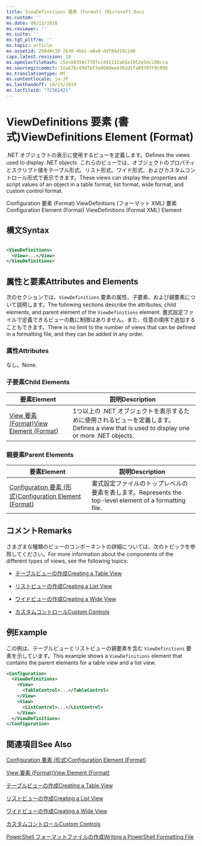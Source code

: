 ```yaml
---
title: ViewDefinitions 要素 (Format) |Microsoft Docs
ms.custom: ''
ms.date: 09/13/2016
ms.reviewer: ''
ms.suite: ''
ms.tgt_pltfrm: ''
ms.topic: article
ms.assetid: 29840c10-2b30-4bb1-a8a0-ddf84d19c2d0
caps.latest.revision: 18
ms.openlocfilehash: c5ec80350c7707ccd41112ab5e1952e5dc198cca
ms.sourcegitcommit: 52a67bcd9d7bf3e8600ea4302d1fa8970ff9c998
ms.translationtype: MT
ms.contentlocale: ja-JP
ms.lasthandoff: 10/15/2019
ms.locfileid: "72361421"
---
```

# <a name="viewdefinitions-element-format"></a><span data-ttu-id="77a23-102">ViewDefinitions 要素 (書式)</span><span class="sxs-lookup"><span data-stu-id="77a23-102">ViewDefinitions Element (Format)</span></span>

<span data-ttu-id="77a23-103">.NET オブジェクトの表示に使用するビューを定義します。</span><span class="sxs-lookup"><span data-stu-id="77a23-103">Defines the views used to display .NET objects.</span></span> <span data-ttu-id="77a23-104">これらのビューでは、オブジェクトのプロパティとスクリプト値をテーブル形式、リスト形式、ワイド形式、およびカスタムコントロール形式で表示できます。</span><span class="sxs-lookup"><span data-stu-id="77a23-104">These views can display the properties and script values of an object  in a table format, list format, wide format, and custom control format.</span></span>

<span data-ttu-id="77a23-105">Configuration 要素 (Format) ViewDefinitions (フォーマット XML) 要素</span><span class="sxs-lookup"><span data-stu-id="77a23-105">Configuration Element (Format) ViewDefinitions (Format XML) Element</span></span>

## <a name="syntax"></a><span data-ttu-id="77a23-106">構文</span><span class="sxs-lookup"><span data-stu-id="77a23-106">Syntax</span></span>

```xml

<ViewDefinitions>
  <View>...</View>
</ViewDefinitions>
```

## <a name="attributes-and-elements"></a><span data-ttu-id="77a23-107">属性と要素</span><span class="sxs-lookup"><span data-stu-id="77a23-107">Attributes and Elements</span></span>

<span data-ttu-id="77a23-108">次のセクションでは、`ViewDefinitions` 要素の属性、子要素、および親要素について説明します。</span><span class="sxs-lookup"><span data-stu-id="77a23-108">The following sections describe the attributes, child elements, and parent element of the `ViewDefinitions` element.</span></span> <span data-ttu-id="77a23-109">書式設定ファイルで定義できるビューの数に制限はありません。また、任意の順序で追加することもできます。</span><span class="sxs-lookup"><span data-stu-id="77a23-109">There is no limit to the number of views that can be defined in a formatting file, and they can be added in any order.</span></span>

### <a name="attributes"></a><span data-ttu-id="77a23-110">属性</span><span class="sxs-lookup"><span data-stu-id="77a23-110">Attributes</span></span>

<span data-ttu-id="77a23-111">なし。</span><span class="sxs-lookup"><span data-stu-id="77a23-111">None.</span></span>

### <a name="child-elements"></a><span data-ttu-id="77a23-112">子要素</span><span class="sxs-lookup"><span data-stu-id="77a23-112">Child Elements</span></span>

|<span data-ttu-id="77a23-113">要素</span><span class="sxs-lookup"><span data-stu-id="77a23-113">Element</span></span>|<span data-ttu-id="77a23-114">説明</span><span class="sxs-lookup"><span data-stu-id="77a23-114">Description</span></span>|
|-------------|-----------------|
|[<span data-ttu-id="77a23-115">View 要素 (Format)</span><span class="sxs-lookup"><span data-stu-id="77a23-115">View Element (Format)</span></span>](./view-element-format.md)|<span data-ttu-id="77a23-116">1つ以上の .NET オブジェクトを表示するために使用されるビューを定義します。</span><span class="sxs-lookup"><span data-stu-id="77a23-116">Defines a view that is used to display one or more .NET objects.</span></span>|

### <a name="parent-elements"></a><span data-ttu-id="77a23-117">親要素</span><span class="sxs-lookup"><span data-stu-id="77a23-117">Parent Elements</span></span>

|<span data-ttu-id="77a23-118">要素</span><span class="sxs-lookup"><span data-stu-id="77a23-118">Element</span></span>|<span data-ttu-id="77a23-119">説明</span><span class="sxs-lookup"><span data-stu-id="77a23-119">Description</span></span>|
|-------------|-----------------|
|[<span data-ttu-id="77a23-120">Configuration 要素 (形式)</span><span class="sxs-lookup"><span data-stu-id="77a23-120">Configuration Element (Format)</span></span>](./configuration-element-format.md)|<span data-ttu-id="77a23-121">書式設定ファイルのトップレベルの要素を表します。</span><span class="sxs-lookup"><span data-stu-id="77a23-121">Represents the top-level element of a formatting file.</span></span>|

## <a name="remarks"></a><span data-ttu-id="77a23-122">コメント</span><span class="sxs-lookup"><span data-stu-id="77a23-122">Remarks</span></span>

<span data-ttu-id="77a23-123">さまざまな種類のビューのコンポーネントの詳細については、次のトピックを参照してください。</span><span class="sxs-lookup"><span data-stu-id="77a23-123">For more information about the components of the different types of views, see the following topics:</span></span>

- [<span data-ttu-id="77a23-124">テーブルビューの作成</span><span class="sxs-lookup"><span data-stu-id="77a23-124">Creating a Table View</span></span>](./creating-a-table-view.md)

- [<span data-ttu-id="77a23-125">リストビューの作成</span><span class="sxs-lookup"><span data-stu-id="77a23-125">Creating a List View</span></span>](./creating-a-list-view.md)

- [<span data-ttu-id="77a23-126">ワイドビューの作成</span><span class="sxs-lookup"><span data-stu-id="77a23-126">Creating a Wide View</span></span>](./creating-a-wide-view.md)

- [<span data-ttu-id="77a23-127">カスタムコントロール</span><span class="sxs-lookup"><span data-stu-id="77a23-127">Custom Controls</span></span>](./creating-custom-controls.md)

## <a name="example"></a><span data-ttu-id="77a23-128">例</span><span class="sxs-lookup"><span data-stu-id="77a23-128">Example</span></span>

<span data-ttu-id="77a23-129">この例は、テーブルビューとリストビューの親要素を含む `ViewDefinitions` 要素を示しています。</span><span class="sxs-lookup"><span data-stu-id="77a23-129">This example shows a `ViewDefinitions` element that contains the parent elements for a table view and a list view.</span></span>

```xml
<Configuration>
  <ViewDefinitions>
    <View>
      <TableControl>...</TableControl>
    </View>
    <View>
      <ListControl>...</ListControl>
    </View>
  </ViewDefinitions>
</Configuration>
```

## <a name="see-also"></a><span data-ttu-id="77a23-130">関連項目</span><span class="sxs-lookup"><span data-stu-id="77a23-130">See Also</span></span>

[<span data-ttu-id="77a23-131">Configuration 要素 (形式)</span><span class="sxs-lookup"><span data-stu-id="77a23-131">Configuration Element (Format)</span></span>](./configuration-element-format.md)

[<span data-ttu-id="77a23-132">View 要素 (Format)</span><span class="sxs-lookup"><span data-stu-id="77a23-132">View Element (Format)</span></span>](./view-element-format.md)

[<span data-ttu-id="77a23-133">テーブルビューの作成</span><span class="sxs-lookup"><span data-stu-id="77a23-133">Creating a Table View</span></span>](./creating-a-table-view.md)

[<span data-ttu-id="77a23-134">リストビューの作成</span><span class="sxs-lookup"><span data-stu-id="77a23-134">Creating a List View</span></span>](./creating-a-list-view.md)

[<span data-ttu-id="77a23-135">ワイドビューの作成</span><span class="sxs-lookup"><span data-stu-id="77a23-135">Creating a Wide View</span></span>](./creating-a-wide-view.md)

[<span data-ttu-id="77a23-136">カスタムコントロール</span><span class="sxs-lookup"><span data-stu-id="77a23-136">Custom Controls</span></span>](./creating-custom-controls.md)

[<span data-ttu-id="77a23-137">PowerShell フォーマットファイルの作成</span><span class="sxs-lookup"><span data-stu-id="77a23-137">Writing a PowerShell Formatting File</span></span>](./writing-a-powershell-formatting-file.md)
